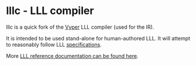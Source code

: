 # lllc - LLL compiler
lllc is a quick fork of the [Vyper](https://github.com/vyperlang/vyper) LLL compiler (used for the IR).

It is intended to be used stand-alone for human-authored LLL. It will attempt to reasonably follow LLL [specifications](https://github.com/ethereum/aleth/wiki/LLL-PoC-6/04fae9e627ac84d771faddcf60098ad09230ab58).

More [LLL reference documentation can be found here](https://lll-docs.readthedocs.io/en/latest/lll_reference.html).